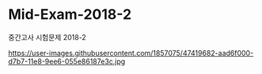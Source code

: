 # Mid-Exam-2018-2
중간고사 시험문제 2018-2

https://user-images.githubusercontent.com/1857075/47419682-aad6f000-d7b7-11e8-9ee6-055e86187e3c.jpg
